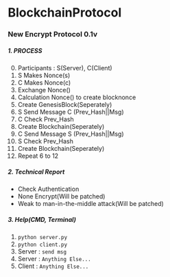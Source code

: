 # BlockchainProtocol
### New Encrypt Protocol 0.1v
##### 1. PROCESS
0) Participants : S(Server), C(Client)
1) S Makes Nonce(s)
2) C Makes Nonce(c)
3) Exchange Nonce()
4) Calculation Nonce() to create blocknonce
5) Create GenesisBlock(Seperately)
6) S Send Message C (Prev_Hash||Msg)
7) C Check Prev_Hash
8) Create Blockchain(Seperately)
9) C Send Message S (Prev_Hash||Msg)
10) S Check Prev_Hash
11) Create Blockchain(Seperately)
12) Repeat 6 to 12

##### 2. Technical Report
- Check Authentication
- None Encrypt(Will be patched)
- Weak to man-in-the-middle attack(Will be patched)

##### 3. Help(CMD, Terminal)
1) ```python server.py```
2) ```python client.py```
3) Server : ```send msg```
4) Server : ```Anything Else...```
5) Client : ```Anything Else...```
